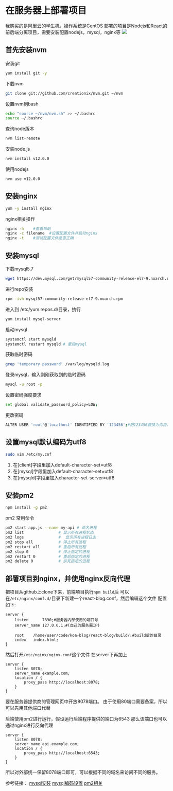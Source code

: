 # 在服务器上部署项目


我购买的是阿里云的学生机，操作系统是CentOS
部署的项目是Nodejs和React的前后端分离项目，需要安装配置nodejs，mysql，nginx等
<img src="https://wx2.sbimg.cn/2020/07/08/C9tBJ.jpg">
<!--more-->

## 首先安装nvm

安装git
```bash
yum install git -y
```

下载nvm
```bash
git clone git://github.com/creationix/nvm.git ~/nvm
```

设置nvm到bash
```bash
echo "source ~/nvm/nvm.sh" >> ~/.bashrc
source ~/.bashrc
```

查询node版本
```bash
nvm list-remote
```
安装node.js
```bash
nvm install v12.0.0
```
使用nodejs
```bash
nvm use v12.0.0
```

## 安装nginx

```bash
yum -y install nginx
```
nginx相关操作
```bash
nginx -h    #查看帮助
nginx -c filename  #设置配置文件并启动nginx
nginx -t    #测试配置文件是否正确 
```

## 安装mysql

下载mysql5.7
```bash
wget https://dev.mysql.com/get/mysql57-community-release-el7-9.noarch.rpm
```

进行repo安装
```bash
rpm -ivh mysql57-community-release-el7-9.noarch.rpm
```
进入到 /etc/yum.repos.d/目录，执行
```bash
yum install mysql-server
```

启动mysql
```bash
systemctl start mysqld
systemctl restart mysqld # 重启mysql
```

获取临时密码
```bash
grep 'temporary password' /var/log/mysqld.log
```

登录mysql，输入刚刚获取到的临时密码
```bash
mysql -u root -p
```
设置密码强度要求
```bash
set global validate_password_policy=LOW;
```

更改密码
```bash
ALTER USER 'root'@'localhost' IDENTIFIED BY '123456';#把123456替换为你自己的密码
```

## 设置mysql默认编码为utf8
```bash
sudo vim /etc/my.cnf
```
1. 在[client]字段里加入default-character-set=utf8 
2. 在[mysql]字段里加入default-character-set=utf8
3. 在[mysqld]字段里加入character-set-server=utf8

## 安装pm2
```bash
npm install -g pm2
```
pm2 常用命令
```bash
pm2 start app.js --name my-api # 命名进程
pm2 list               # 显示所有进程状态
pm2 logs               #  显示所有进程日志
pm2 stop all           # 停止所有进程
pm2 restart all        # 重启所有进程
pm2 stop 0             # 停止指定的进程
pm2 restart 0          # 重启指定的进程
pm2 delete 0           # 杀死指定的进程
```



## 部署项目到nginx，并使用nginx反向代理
把项目从github上clone下来，前端项目执行`npm build`后
可以在`/etc/nginx/conf.d/`目录下新建一个react-blog.conf，然后编辑这个文件
配置如下:
```
server {
    listen      7890;#服务器内部使用的端口号
    server_name 127.0.0.1;#(自己的服务器IP)

    root    /home/user/code/koa-blog/react-blog/build/;#build后的目录
    index   index.html;
}
```
然后打开`/etc/nginx/nginx.conf`这个文件
在server下再加上

```
server {
    listen 8078;
    server_name example.com;
    location / {
        proxy_pass http://localhost:8078;
    }
}
```
要在服务器提供商的管理网页中开放8078端口。
由于使用80端口需要备案，所以可以先用其他端口代替

后端使用pm2进行运行，假设运行后端程序提供的端口为6543
那么该端口也可以通过nginx进行反向代理
```
server {
    listen 8078;
    server_name api.example.com;
    location / {
        proxy_pass http://localhost:6543;
    }
}

```
所以对外部统一保留8078端口即可，可以根据不同的域名来访问不同的服务。

参考链接：
[mysql安装](https://blog.csdn.net/wohiusdashi/article/details/89358071)
[mysql编码设置](https://www.cnblogs.com/roujiamo/p/10824511.html)
[pm2相关](https://www.cnblogs.com/i6010/articles/10857543.html)
